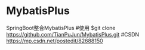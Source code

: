 # MybatisPlus
SpringBoot整合MybatisPlus
#使用
$git clone https://github.com/TianPuJun/MybatisPlus.git
#CSDN
https://mp.csdn.net/postedit/82688150
